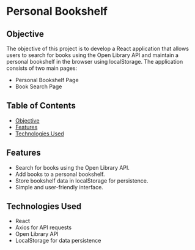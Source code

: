 # Personal Bookshelf

## Objective
The objective of this project is to develop a React application that allows users to search for books using the Open Library API and maintain a personal bookshelf in the browser using localStorage. The application consists of two main pages:
- Personal Bookshelf Page
- Book Search Page

## Table of Contents
- [Objective](#objective)
- [Features](#features)
- [Technologies Used](#technologies-used)

## Features
- Search for books using the Open Library API.
- Add books to a personal bookshelf.
- Store bookshelf data in localStorage for persistence.
- Simple and user-friendly interface.

## Technologies Used
- React
- Axios for API requests
- Open Library API
- LocalStorage for data persistence
